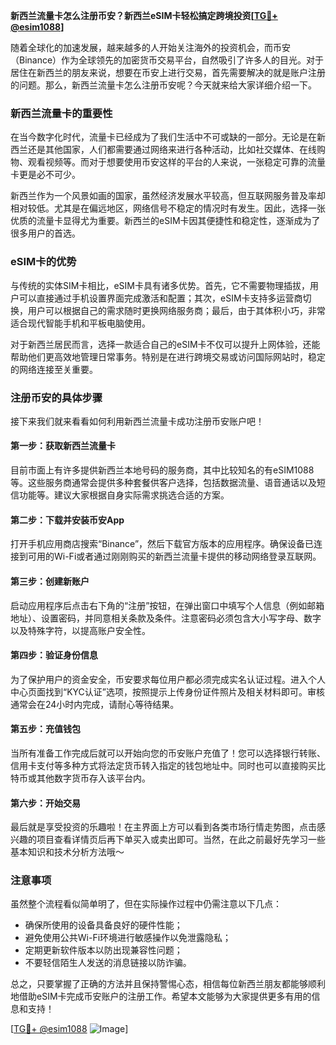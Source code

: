 **新西兰流量卡怎么注册币安？新西兰eSIM卡轻松搞定跨境投资[[TG💪+ @esim1088](https://t.me/s/esim1088)]**

随着全球化的加速发展，越来越多的人开始关注海外的投资机会，而币安（Binance）作为全球领先的加密货币交易平台，自然吸引了许多人的目光。对于居住在新西兰的朋友来说，想要在币安上进行交易，首先需要解决的就是账户注册的问题。那么，新西兰流量卡怎么注册币安呢？今天就来给大家详细介绍一下。

### 新西兰流量卡的重要性

在当今数字化时代，流量卡已经成为了我们生活中不可或缺的一部分。无论是在新西兰还是其他国家，人们都需要通过网络来进行各种活动，比如社交媒体、在线购物、观看视频等。而对于想要使用币安这样的平台的人来说，一张稳定可靠的流量卡更是必不可少。

新西兰作为一个风景如画的国家，虽然经济发展水平较高，但互联网服务普及率却相对较低。尤其是在偏远地区，网络信号不稳定的情况时有发生。因此，选择一张优质的流量卡显得尤为重要。新西兰的eSIM卡因其便捷性和稳定性，逐渐成为了很多用户的首选。

### eSIM卡的优势

与传统的实体SIM卡相比，eSIM卡具有诸多优势。首先，它不需要物理插拔，用户可以直接通过手机设置界面完成激活和配置；其次，eSIM卡支持多运营商切换，用户可以根据自己的需求随时更换网络服务商；最后，由于其体积小巧，非常适合现代智能手机和平板电脑使用。

对于新西兰居民而言，选择一款适合自己的eSIM卡不仅可以提升上网体验，还能帮助他们更高效地管理日常事务。特别是在进行跨境交易或访问国际网站时，稳定的网络连接至关重要。

### 注册币安的具体步骤

接下来我们就来看看如何利用新西兰流量卡成功注册币安账户吧！

#### 第一步：获取新西兰流量卡
目前市面上有许多提供新西兰本地号码的服务商，其中比较知名的有eSIM1088等。这些服务商通常会提供多种套餐供客户选择，包括数据流量、语音通话以及短信功能等。建议大家根据自身实际需求挑选合适的方案。

#### 第二步：下载并安装币安App
打开手机应用商店搜索“Binance”，然后下载官方版本的应用程序。确保设备已连接到可用的Wi-Fi或者通过刚刚购买的新西兰流量卡提供的移动网络登录互联网。

#### 第三步：创建新账户
启动应用程序后点击右下角的“注册”按钮，在弹出窗口中填写个人信息（例如邮箱地址）、设置密码，并同意相关条款及条件。注意密码必须包含大小写字母、数字以及特殊字符，以提高账户安全性。

#### 第四步：验证身份信息
为了保护用户的资金安全，币安要求每位用户都必须完成实名认证过程。进入个人中心页面找到“KYC认证”选项，按照提示上传身份证件照片及相关材料即可。审核通常会在24小时内完成，请耐心等待结果。

#### 第五步：充值钱包
当所有准备工作完成后就可以开始向您的币安账户充值了！您可以选择银行转账、信用卡支付等多种方式将法定货币转入指定的钱包地址中。同时也可以直接购买比特币或其他数字货币存入该平台内。

#### 第六步：开始交易
最后就是享受投资的乐趣啦！在主界面上方可以看到各类市场行情走势图，点击感兴趣的项目查看详情页后再下单买入或卖出即可。当然，在此之前最好先学习一些基本知识和技术分析方法哦～

### 注意事项
虽然整个流程看似简单明了，但在实际操作过程中仍需注意以下几点：
- 确保所使用的设备具备良好的硬件性能；
- 避免使用公共Wi-Fi环境进行敏感操作以免泄露隐私；
- 定期更新软件版本以防出现兼容性问题；
- 不要轻信陌生人发送的消息链接以防诈骗。

总之，只要掌握了正确的方法并且保持警惕心态，相信每位新西兰朋友都能够顺利地借助eSIM卡完成币安账户的注册工作。希望本文能够为大家提供更多有用的信息和支持！

[[TG💪+ @esim1088](https://t.me/s/esim1088) ![Image](https://i.postimg.cc/4NQfJmqS/Snipaste-2025-05-13-00-14-12.png)]